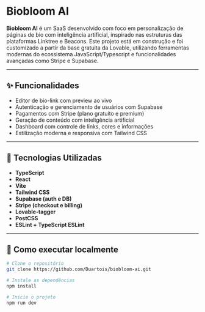 # Biobloom AI

**Biobloom AI** é um SaaS desenvolvido com foco em personalização de páginas de bio com inteligência artificial, inspirado nas estruturas das plataformas Linktree e Beacons. Este projeto está em construção e foi customizado a partir da base gratuita da Lovable, utilizando ferramentas modernas do ecossistema JavaScript/Typescript e funcionalidades avançadas como Stripe e Supabase.

---

## ✨ Funcionalidades

- Editor de bio-link com preview ao vivo
- Autenticação e gerenciamento de usuários com Supabase
- Pagamentos com Stripe (plano gratuito e premium)
- Geração de conteúdo com inteligência artificial
- Dashboard com controle de links, cores e informações
- Estilização moderna e responsiva com Tailwind CSS

---

## 🧰 Tecnologias Utilizadas

- **TypeScript**
- **React**
- **Vite**
- **Tailwind CSS**
- **Supabase (auth e DB)**
- **Stripe (checkout e billing)**
- **Lovable-tagger**
- **PostCSS**
- **ESLint + TypeScript ESLint**

---

## 🚀 Como executar localmente

```bash
# Clone o repositório
git clone https://github.com/Duartois/biobloom-ai.git

# Instale as dependências
npm install

# Inicie o projeto
npm run dev
